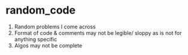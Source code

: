 # random_code
1. Random problems I come across
2. Format of code & comments may not be legible/ sloppy as is not for anything specific
3. Algos may not be complete
